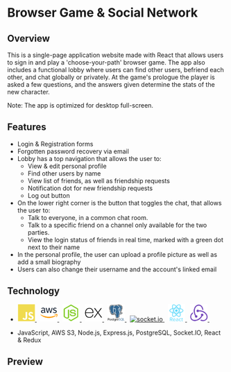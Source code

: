 # Browser Game & Social Network

## Overview

This is a single-page application website made with React that allows users to sign in and play a 'choose-your-path' browser game.
The app also includes a functional lobby where users can find other users, befriend each other, and chat globally or privately.
At the game's prologue the player is asked a few questions, and the answers given determine the stats of the new character.

Note: The app is optimized for desktop full-screen.

## Features

-   Login & Registration forms
-   Forgotten password recovery via email
-   Lobby has a top navigation that allows the user to:
    -   View & edit personal profile
    -   Find other users by name
    -   View list of friends, as well as friendship requests
    -   Notification dot for new friendship requests
    -   Log out button
-   On the lower right corner is the button that toggles the chat, that allows the user to:
    -   Talk to everyone, in a common chat room.
    -   Talk to a specific friend on a channel only available for the two parties.
    -   View the login status of friends in real time, marked with a green dot next to their name
-   In the personal profile, the user can upload a profile picture as well as add a small biography
-   Users can also change their username and the account's linked email

## Technology

-   <p> <a href="https://developer.mozilla.org/en-US/docs/Web/JavaScript" target="_blank"> <img src="https://raw.githubusercontent.com/devicons/devicon/c5378d6c2510ffa0b3e4475af95618a8048d6cf1/icons/javascript/javascript-plain.svg" alt="javascript" width="40" height="40"/> </a> &nbsp; <a href="https://aws.amazon.com" target="_blank"> <img src="https://raw.githubusercontent.com/devicons/devicon/c5378d6c2510ffa0b3e4475af95618a8048d6cf1/icons/amazonwebservices/amazonwebservices-original-wordmark.svg" alt="aws" width="40" height="40"/> </a> &nbsp; <a href="https://nodejs.org" target="_blank"> <img src="https://raw.githubusercontent.com/devicons/devicon/c5378d6c2510ffa0b3e4475af95618a8048d6cf1/icons/nodejs/nodejs-original.svg" alt="nodejs" width="40" height="40"/> </a> &nbsp; <a href="https://expressjs.com" target="_blank"> <img src="https://raw.githubusercontent.com/devicons/devicon/c5378d6c2510ffa0b3e4475af95618a8048d6cf1/icons/express/express-original.svg" alt="express" width="40" height="40"/> </a> &nbsp; <a href="https://www.postgresql.org" target="_blank"> <img src="https://raw.githubusercontent.com/devicons/devicon/c5378d6c2510ffa0b3e4475af95618a8048d6cf1/icons/postgresql/postgresql-original-wordmark.svg" alt="postgresql" width="40" height="40"/> </a> &nbsp; <a href="https://socket.io/" target="_blank"> <img src="https://cdn.jsdelivr.net/gh/devicons/devicon/icons/socketio/socketio-original.svg" alt="socket.io" width="40" height="40"/> </a> &nbsp; <a href="https://reactjs.org/" target="_blank"> <img src="https://raw.githubusercontent.com/devicons/devicon/c5378d6c2510ffa0b3e4475af95618a8048d6cf1/icons/react/react-original-wordmark.svg" alt="react" width="40" height="40"/> </a> &nbsp; <a href="https://redux.js.org" target="_blank"> <img src="https://raw.githubusercontent.com/devicons/devicon/c5378d6c2510ffa0b3e4475af95618a8048d6cf1/icons/redux/redux-original.svg" alt="redux" width="40" height="40"/> </a> &nbsp; </p>

-   JavaScript, AWS S3, Node.js, Express.js, PostgreSQL, Socket.IO, React & Redux

## Preview
